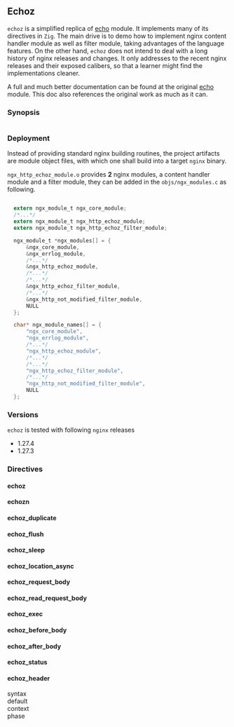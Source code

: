 ## Echoz

`echoz` is a simplified replica of [echo][1] module. It implements many of its directives in `Zig`. The main drive is
to demo how to implement nginx content handler module as well as filter module, taking advantages of the language features.
On the other hand, `echoz` does not intend to deal with a long history of nginx releases and changes. It only addresses to
the recent nginx releases and their exposed calibers, so that a learner might find the implementations cleaner.

A full and much better documentation can be found at the original [echo][1] module. This doc also references the original work
as much as it can.

### Synopsis

```nginx

```

### Deployment

Instead of providing standard nginx building routines, the project artifacts are module object files,
with which one shall build into a target `nginx` binary.

`ngx_http_echoz_module.o` provides **2** nginx modules, a content handler module and a filter module,
they can be added in the `objs/ngx_modules.c` as following.

```c

  extern ngx_module_t ngx_core_module;
  /*...*/
  extern ngx_module_t ngx_http_echoz_module;
  extern ngx_module_t ngx_http_echoz_filter_module;

  ngx_module_t *ngx_modules[] = {
      &ngx_core_module,
      &ngx_errlog_module,
      /*...*/
      &ngx_http_echoz_module,
      /*...*/
      /*...*/
      &ngx_http_echoz_filter_module,
      /*...*/
      &ngx_http_not_modified_filter_module,
      NULL
  };

  char* ngx_module_names[] = {
      "ngx_core_module",
      "ngx_errlog_module",
      /*...*/
      "ngx_http_echoz_module",
      /*...*/
      /*...*/
      "ngx_http_echoz_filter_module",
      /*...*/
      "ngx_http_not_modified_filter_module",
      NULL
  };

```

### Versions

`echoz` is tested with following `nginx` releases

- 1.27.4
- 1.27.3

### Directives

#### echoz

#### echozn

#### echoz_duplicate

#### echoz_flush

#### echoz_sleep

#### echoz_location_async

#### echoz_request_body

#### echoz_read_request_body

#### echoz_exec

#### echoz_before_body

#### echoz_after_body

#### echoz_status

#### echoz_header

 syntax           
 default          
 context          
 phase            

```nginx

```




[1]: https://github.com/openresty/echo-nginx-module "echo"



